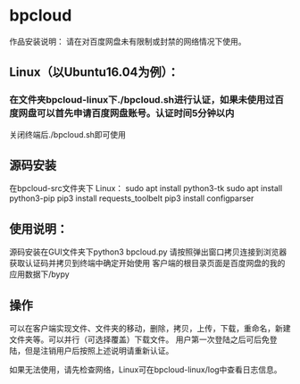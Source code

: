 # bpcloud
作品安装说明：
请在对百度网盘未有限制或封禁的网络情况下使用。

## Linux（以Ubuntu16.04为例）：
### 在文件夹bpcloud-linux下./bpcloud.sh进行认证，如果未使用过百度网盘可以首先申请百度网盘账号。认证时间5分钟以内
关闭终端后./bpcloud.sh即可使用
## 源码安装
在bpcloud-src文件夹下
Linux：
sudo apt install python3-tk
sudo apt install python3-pip
pip3 install requests_toolbelt
pip3 install configparser

## 使用说明：
源码安装在GUI文件夹下python3 bpcloud.py
请按照弹出窗口拷贝连接到浏览器获取认证码并拷贝到终端中确定开始使用
客户端的根目录页面是百度网盘的我的应用数据下/bypy

## 操作
可以在客户端实现文件、文件夹的移动，删除，拷贝，上传，下载，重命名，新建文件夹等。可以并行（可选择覆盖）下载文件。
用户第一次登陆之后可后免登陆，但是注销用户后按照上述说明请重新认证。

如果无法使用，请先检查网络，Linux可在bpcloud-linux/log中查看日志信息。
